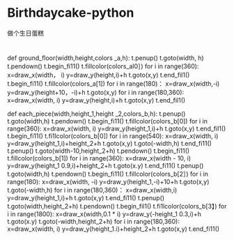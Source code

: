 # Birthdaycake-python
做个生日蛋糕
#
def
ground_floor(width,height,colors _a,h):
 t.penup()
 t.goto(width, h)
 t.pendown()
 t.begin_fi11()
 t.fillcolor(colors_al0］)
 for i in range(360):
  x=draw_x(width， i)
  y=draw_y(height,i)+h
  t.goto(x,y)
 t.end_fil1()
 t.begin_fi11()
 t.fillcolor(colors_a[1])
 for i in range(180)：
  x=draw_x(width,-i)
  y=draw_y(height+10，-i)+h
  t.goto(x,y)
 for i in range(180,360):
  x=draw_x(width, i)
  y=draw_y(height,i)+h
  t.goto(x,y)
 t.end_fil1()

def
each_piece(width,height_1,height
_2,colors_b,h):
 t.penup()
 t.goto(width,h)
 t.pendown()
 t.begin_fi11()
 t.fillcolor(colors_b[0])
 for i in range(360):
  x=draw_x(width, i)
  y=draw_y(height_1,i)+h
  t.goto(x,y)
 t.end_fil1()
 t.begin_fi11()
 t.fi1lcolor(colors_b[0])
 for i in range(540):
 x=draw_x(width, i)
 y=draw_y(height_1,i)+height_2+h
 t.goto(x,y)
 t.goto(-width,h)
 t.end_fi11()
 t.penup()
 t.goto(width-10,height_2+h)
 t.pendown()
 t.begin_fi11()
 t.fillcolor(colors_b[1])
 for i in range(360):
  x=draw_x(width - 10, i)
  y=draw_y(height_1 0.9,i)+height_2+h
  t.goto(x.y)
 t.end_fi11()
 t.penup()
 t.goto(width,h)
 t.pendown()
 t.begin_fi11()
 t.fillcolor(colors_b[2］)
 for i in range(180):
  x=draw_x(width, -i)
  y=draw_y(height_1,-i)+10+h
  t.goto(x,y)
 t.goto(-width,h)
 for i in range(180,360)：
  x=draw_x(width,i)
  y=draw_y(height_1,i)+h
  t.goto(x,y)
 t.end_fi11()
 t.penup()
 t.goto(width,height_2+h)
 t.pendown()
 t.begin_fil1()
 t.fi1lcolor(colors_b[3】)
 for i in range(1800):
  x=draw_x(width,0.1 * i)
  y=draw_y(-height_1 0.3,i)+h
  t.goto(x.y)
 t.goto(-width,height_2+h)
 for i in range(180,360):
  x=draw_x(width, i)
  y=draw_y(height_1.i)+height_2+h
  t.goto(x,y)
 t.end_fi11()
